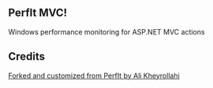 ## PerfIt MVC!


Windows performance monitoring for ASP.NET MVC actions

## Credits


[Forked and customized from PerfIt by Ali Kheyrollahi](https://github.com/aliostad/PerfIt)
